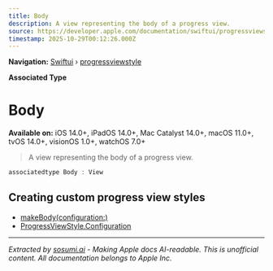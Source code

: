```yaml
---
title: Body
description: A view representing the body of a progress view.
source: https://developer.apple.com/documentation/swiftui/progressviewstyle/body
timestamp: 2025-10-29T00:12:26.000Z
---
```


**Navigation:** [Swiftui](/documentation/swiftui) › [progressviewstyle](/documentation/swiftui/progressviewstyle)

**Associated Type**

# Body

**Available on:** iOS 14.0+, iPadOS 14.0+, Mac Catalyst 14.0+, macOS 11.0+, tvOS 14.0+, visionOS 1.0+, watchOS 7.0+

> A view representing the body of a progress view.

```swift
associatedtype Body : View
```

## Creating custom progress view styles

- [makeBody(configuration:)](/documentation/swiftui/progressviewstyle/makebody(configuration:))
- [ProgressViewStyle.Configuration](/documentation/swiftui/progressviewstyle/configuration)

---

*Extracted by [sosumi.ai](https://sosumi.ai) - Making Apple docs AI-readable.*
*This is unofficial content. All documentation belongs to Apple Inc.*
